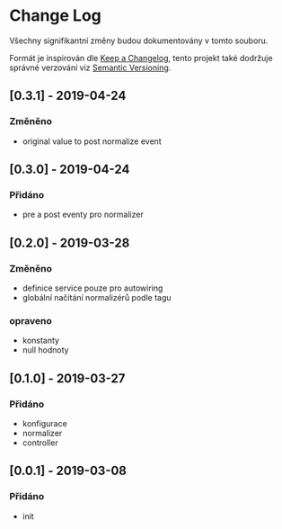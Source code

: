 # Change Log

Všechny signifikantní změny budou dokumentovány v tomto souboru.

Formát je inspirován dle [Keep a Changelog](http://keepachangelog.com/), tento projekt také dodržuje správné verzování viz [Semantic Versioning](http://semver.org/).

## [0.3.1] - 2019-04-24
### Změněno
- original value to post normalize event

## [0.3.0] - 2019-04-24
### Přidáno
- pre a post eventy pro normalizer

## [0.2.0] - 2019-03-28
### Změněno
- definice service pouze pro autowiring
- globální načítání normalizérů podle tagu
### opraveno
- konstanty
- null hodnoty 

## [0.1.0] - 2019-03-27
### Přidáno
- konfigurace
- normalizer
- controller

## [0.0.1] - 2019-03-08
### Přidáno
- init